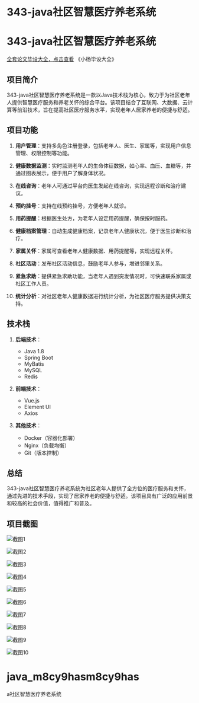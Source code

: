 # 343-java社区智慧医疗养老系统

# 343-java社区智慧医疗养老系统

[全套论文毕设大全，点击查看](https://www.yuque.com/yuqueyonghux32e1j/kxdc9g?#) 《小杨毕设大全》

## 项目简介

343-java社区智慧医疗养老系统是一款以Java技术栈为核心，致力于为社区老年人提供智慧医疗服务和养老关怀的综合平台。该项目结合了互联网、大数据、云计算等前沿技术，旨在提高社区医疗服务水平，实现老年人居家养老的便捷与舒适。

## 项目功能

1. **用户管理**：支持多角色注册登录，包括老年人、医生、家属等，实现用户信息管理、权限控制等功能。

2. **健康数据监测**：实时监测老年人的生命体征数据，如心率、血压、血糖等，并通过图表展示，便于用户了解身体状况。

3. **在线咨询**：老年人可通过平台向医生发起在线咨询，实现远程诊断和治疗建议。

4. **预约挂号**：支持在线预约挂号，方便老年人就诊。

5. **用药提醒**：根据医生处方，为老年人设定用药提醒，确保按时服药。

6. **健康档案管理**：自动生成健康档案，记录老年人健康状况，便于医生诊断和治疗。

7. **家属关怀**：家属可查看老年人健康数据、用药提醒等，实现远程关怀。

8. **社区活动**：发布社区活动信息，鼓励老年人参与，增进邻里关系。

9. **紧急求助**：提供紧急求助功能，当老年人遇到突发情况时，可快速联系家属或社区工作人员。

10. **统计分析**：对社区老年人健康数据进行统计分析，为社区医疗服务提供决策支持。

## 技术栈

1. **后端技术**：
   - Java 1.8
   - Spring Boot
   - MyBatis
   - MySQL
   - Redis

2. **前端技术**：
   - Vue.js
   - Element UI
   - Axios

3. **其他技术**：
   - Docker（容器化部署）
   - Nginx（负载均衡）
   - Git（版本控制）

## 总结

343-java社区智慧医疗养老系统为社区老年人提供了全方位的医疗服务和关怀，通过先进的技术手段，实现了居家养老的便捷与舒适。该项目具有广泛的应用前景和较高的社会价值，值得推广和普及。

## 项目截图

![截图1](https://kevinyang.oss-cn-shenzhen.aliyuncs.com/ItprojectImage%2F343-java%E7%A4%BE%E5%8C%BA%E6%99%BA%E6%85%A7%E5%8C%BB%E7%96%97%E5%85%BB%E8%80%81%E7%B3%BB%E7%BB%9F%2Fimg_1.jpg)

![截图2](https://kevinyang.oss-cn-shenzhen.aliyuncs.com/ItprojectImage%2F343-java%E7%A4%BE%E5%8C%BA%E6%99%BA%E6%85%A7%E5%8C%BB%E7%96%97%E5%85%BB%E8%80%81%E7%B3%BB%E7%BB%9F%2Fimg_2.jpg)

![截图3](https://kevinyang.oss-cn-shenzhen.aliyuncs.com/ItprojectImage%2F343-java%E7%A4%BE%E5%8C%BA%E6%99%BA%E6%85%A7%E5%8C%BB%E7%96%97%E5%85%BB%E8%80%81%E7%B3%BB%E7%BB%9F%2Fimg_3.jpg)

![截图4](https://kevinyang.oss-cn-shenzhen.aliyuncs.com/ItprojectImage%2F343-java%E7%A4%BE%E5%8C%BA%E6%99%BA%E6%85%A7%E5%8C%BB%E7%96%97%E5%85%BB%E8%80%81%E7%B3%BB%E7%BB%9F%2Fimg_4.jpg)

![截图5](https://kevinyang.oss-cn-shenzhen.aliyuncs.com/ItprojectImage%2F343-java%E7%A4%BE%E5%8C%BA%E6%99%BA%E6%85%A7%E5%8C%BB%E7%96%97%E5%85%BB%E8%80%81%E7%B3%BB%E7%BB%9F%2Fimg_5.jpg)

![截图6](https://kevinyang.oss-cn-shenzhen.aliyuncs.com/ItprojectImage%2F343-java%E7%A4%BE%E5%8C%BA%E6%99%BA%E6%85%A7%E5%8C%BB%E7%96%97%E5%85%BB%E8%80%81%E7%B3%BB%E7%BB%9F%2Fimg_6.jpg)

![截图7](https://kevinyang.oss-cn-shenzhen.aliyuncs.com/ItprojectImage%2F343-java%E7%A4%BE%E5%8C%BA%E6%99%BA%E6%85%A7%E5%8C%BB%E7%96%97%E5%85%BB%E8%80%81%E7%B3%BB%E7%BB%9F%2Fimg_7.jpg)

![截图8](https://kevinyang.oss-cn-shenzhen.aliyuncs.com/ItprojectImage%2F343-java%E7%A4%BE%E5%8C%BA%E6%99%BA%E6%85%A7%E5%8C%BB%E7%96%97%E5%85%BB%E8%80%81%E7%B3%BB%E7%BB%9F%2Fimg_8.jpg)

![截图9](https://kevinyang.oss-cn-shenzhen.aliyuncs.com/ItprojectImage%2F343-java%E7%A4%BE%E5%8C%BA%E6%99%BA%E6%85%A7%E5%8C%BB%E7%96%97%E5%85%BB%E8%80%81%E7%B3%BB%E7%BB%9F%2Fimg_9.jpg)

![截图10](https://kevinyang.oss-cn-shenzhen.aliyuncs.com/ItprojectImage%2F343-java%E7%A4%BE%E5%8C%BA%E6%99%BA%E6%85%A7%E5%8C%BB%E7%96%97%E5%85%BB%E8%80%81%E7%B3%BB%E7%BB%9F%2Fimg_10.jpg)

# java_m8cy9hasm8cy9has
a社区智慧医疗养老系统
